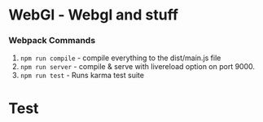 # WebGl - Webgl and stuff

### Webpack Commands
1. `npm run compile` - compile everything to the dist/main.js file
1. `npm run server` - compile & serve with livereload option on port 9000.
1. `npm run test` - Runs karma test suite


# Test
